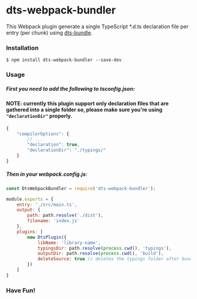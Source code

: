 # dts-webpack-bundler

This Webpack plugin generate a single TypeScript *.d.ts declaration file per entry (per chunk) using [dts-bundle](https://github.com/TypeStrong/dts-bundle).

### Installation

```shell
$ npm install dts-webpack-bundler --save-dev
```

### Usage

##### First you need to add the following to tsconfig.json:
#### NOTE: currently this plugin support only declaration files that are gathered into a single folder so, please make sure you're using `"declarationDir"` properly.

```javascript
{
    "compilerOptions": {
        // ...
        "declaration": true,
        "declarationDir": "./typings/"
    }
}
```

##### Then in your webpack.config.js:

```javascript
const DtsWebpackBundler = require('dts-webpack-bundler');

module.exports = {
    entry: './src/main.ts',
    output: {
        path: path.resolve('./dist'),
        filename: 'index.js'
    },
    plugins: [
        new DtsPlugin({
			libName: 'library-name',
			typingsDir: path.resolve(process.cwd(), 'typings'),
			outputDir: path.resolve(process.cwd(), 'build'),
			deleteSource: true // deletes the typings folder after bundling it.
        })
    ]
}
```

### Have Fun!